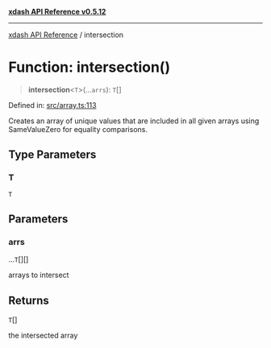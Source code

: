 [**xdash API Reference v0.5.12**](index.md)

***

[xdash API Reference](/xdash/api/index.md) / intersection

# Function: intersection()

> **intersection**\<`T`\>(...`arrs`): `T`[]

Defined in: [src/array.ts:113](https://github.com/shtse8/xdash/blob/ed88c6e7ad3be9e5e1e06776f9ca07ed27d97c13/src/array.ts#L113)

Creates an array of unique values that are included in all given arrays using SameValueZero for equality comparisons.

## Type Parameters

### T

`T`

## Parameters

### arrs

...`T`[][]

arrays to intersect

## Returns

`T`[]

the intersected array
